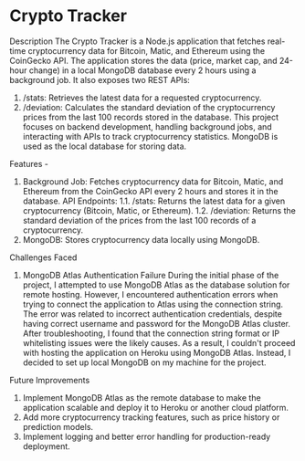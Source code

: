 # Crypto Tracker

Description
The Crypto Tracker is a Node.js application that fetches real-time cryptocurrency data for Bitcoin, Matic, and Ethereum using the CoinGecko API. The application stores the data (price, market cap, and 24-hour change) in a local MongoDB database every 2 hours using a background job. It also exposes two REST APIs:
1. /stats: Retrieves the latest data for a requested cryptocurrency.
2. /deviation: Calculates the standard deviation of the cryptocurrency prices from the last 100 records stored in the database.
This project focuses on backend development, handling background jobs, and interacting with APIs to track cryptocurrency statistics. MongoDB is used as the local database for storing data.

Features - 
1. Background Job: Fetches cryptocurrency data for Bitcoin, Matic, and Ethereum from the CoinGecko API every 2 hours and stores it in the database.
API Endpoints:
1.1. /stats: Returns the latest data for a given cryptocurrency (Bitcoin, Matic, or Ethereum).
1.2. /deviation: Returns the standard deviation of the prices from the last 100 records of a cryptocurrency.
2. MongoDB: Stores cryptocurrency data locally using MongoDB.

Challenges Faced
1. MongoDB Atlas Authentication Failure
During the initial phase of the project, I attempted to use MongoDB Atlas as the database solution for remote hosting. However, I encountered authentication errors when trying to connect the application to Atlas using the connection string.
The error was related to incorrect authentication credentials, despite having correct username and password for the MongoDB Atlas cluster.
After troubleshooting, I found that the connection string format or IP whitelisting issues were the likely causes.
As a result, I couldn't proceed with hosting the application on Heroku using MongoDB Atlas. Instead, I decided to set up local MongoDB on my machine for the project.

Future Improvements
1. Implement MongoDB Atlas as the remote database to make the application scalable and deploy it to Heroku or another cloud platform.
2. Add more cryptocurrency tracking features, such as price history or prediction models.
3. Implement logging and better error handling for production-ready deployment.
